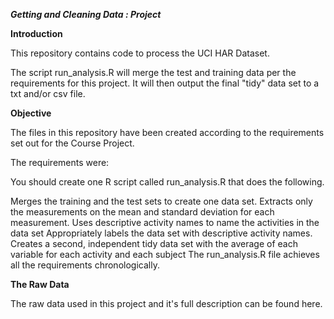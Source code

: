 *__Getting and Cleaning Data : Project__*


**Introduction**


This repository contains code to process the UCI HAR Dataset.

The script run_analysis.R will merge the test and training data per the requirements for this project. It will then output the final "tidy" data set to a txt and/or csv file.

**Objective**

The files in this repository have been created according to the requirements set out for the Course Project.

The requirements were:

You should create one R script called run_analysis.R that does the following.

Merges the training and the test sets to create one data set.
Extracts only the measurements on the mean and standard deviation for each measurement.
Uses descriptive activity names to name the activities in the data set
Appropriately labels the data set with descriptive activity names.
Creates a second, independent tidy data set with the average of each variable for each activity and each subject
The run_analysis.R file achieves all the requirements chronologically.

**The Raw Data**

The raw data used in this project and it's full description can be found here.
